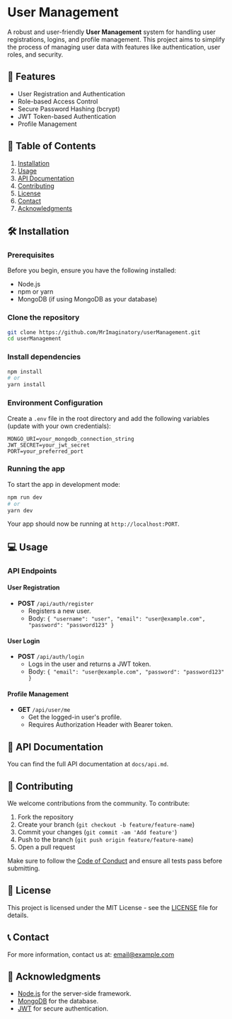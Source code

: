 # User Management

A robust and user-friendly **User Management** system for handling user registrations, logins, and profile management. This project aims to simplify the process of managing user data with features like authentication, user roles, and security.

## 🚀 Features

- User Registration and Authentication
- Role-based Access Control
- Secure Password Hashing (bcrypt)
- JWT Token-based Authentication
- Profile Management

## 📜 Table of Contents

1. [Installation](#installation)
2. [Usage](#usage)
3. [API Documentation](#api-documentation)
4. [Contributing](#contributing)
5. [License](#license)
6. [Contact](#contact)
7. [Acknowledgments](#acknowledgments)

## 🛠️ Installation

### Prerequisites

Before you begin, ensure you have the following installed:

- Node.js
- npm or yarn
- MongoDB (if using MongoDB as your database)

### Clone the repository

```bash
git clone https://github.com/MrImaginatory/userManagement.git
cd userManagement
```

### Install dependencies

```bash
npm install
# or
yarn install
```

### Environment Configuration

Create a `.env` file in the root directory and add the following variables (update with your own credentials):

```env
MONGO_URI=your_mongodb_connection_string
JWT_SECRET=your_jwt_secret
PORT=your_preferred_port
```

### Running the app

To start the app in development mode:

```bash
npm run dev
# or
yarn dev
```

Your app should now be running at `http://localhost:PORT`.

## 💻 Usage

### API Endpoints

#### User Registration

- **POST** `/api/auth/register`
  - Registers a new user.
  - Body: `{ "username": "user", "email": "user@example.com", "password": "password123" }`
  
#### User Login

- **POST** `/api/auth/login`
  - Logs in the user and returns a JWT token.
  - Body: `{ "email": "user@example.com", "password": "password123" }`

#### Profile Management

- **GET** `/api/user/me`
  - Get the logged-in user's profile.
  - Requires Authorization Header with Bearer token.

## 📝 API Documentation

You can find the full API documentation at `docs/api.md`.

## 🤝 Contributing

We welcome contributions from the community. To contribute:

1. Fork the repository
2. Create your branch (`git checkout -b feature/feature-name`)
3. Commit your changes (`git commit -am 'Add feature'`)
4. Push to the branch (`git push origin feature/feature-name`)
5. Open a pull request

Make sure to follow the [Code of Conduct](CODE_OF_CONDUCT.md) and ensure all tests pass before submitting.

## 📝 License

This project is licensed under the MIT License - see the [LICENSE](LICENSE) file for details.

## 📞 Contact

For more information, contact us at: [email@example.com](mailto:email@example.com)

## 🙏 Acknowledgments

- [Node.js](https://nodejs.org/) for the server-side framework.
- [MongoDB](https://www.mongodb.com/) for the database.
- [JWT](https://jwt.io/) for secure authentication.
